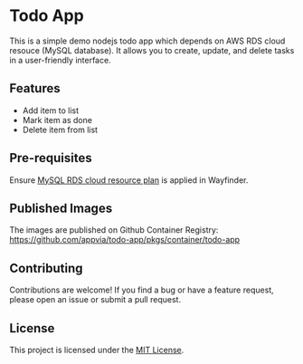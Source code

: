 # Todo App

This is a simple demo nodejs todo app which depends on AWS RDS cloud resouce (MySQL database). It allows you to create, update, and delete tasks in a user-friendly interface.

## Features

- Add item to list
- Mark item as done
- Delete item from list

## Pre-requisites

Ensure [MySQL RDS cloud resource plan](./mysql-rds-cloud-resource-plan.yaml) is applied in Wayfinder.

## Published Images

The images are published on Github Container Registry: https://github.com/appvia/todo-app/pkgs/container/todo-app

## Contributing

Contributions are welcome! If you find a bug or have a feature request, please open an issue or submit a pull request.

## License

This project is licensed under the [MIT License](LICENSE).
